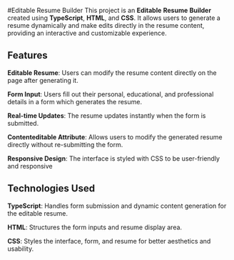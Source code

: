 #Editable Resume Builder
This project is an **Editable** **Resume** **Builder** created using **TypeScript**, **HTML**, and **CSS**. It allows users to generate a resume dynamically and make edits directly in the resume content, providing an interactive and customizable experience.

## Features
**Editable Resume**: Users can modify the resume content directly on the page after generating it.

**Form Input**: Users fill out their personal, educational, and professional details in a form which generates the resume.

**Real-time Updates**: The resume updates instantly when the form is submitted.

**Contenteditable Attribute**: Allows users to modify the generated resume directly without re-submitting the form.

**Responsive Design**: The interface is styled with CSS to be user-friendly and responsive

## Technologies Used
**TypeScript**: Handles form submission and dynamic content generation for the editable resume.

**HTML**: Structures the form inputs and resume display area.

**CSS**: Styles the interface, form, and resume for better aesthetics and usability.

